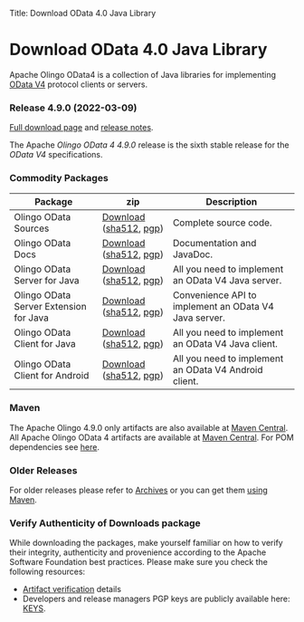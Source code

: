 Title:     Download OData 4.0 Java Library

# Download OData 4.0 Java Library

Apache Olingo OData4 is a collection of Java libraries for
implementing [OData V4][1] protocol clients or servers.

### Release 4.9.0 (2022-03-09)

[Full download page][2] and [release notes][3].

The Apache *Olingo OData 4 4.9.0* release is the sixth stable release for the *OData V4* specifications.

### Commodity Packages

Package | zip | Description
--------|-----|-----
Olingo OData Sources            |[Download](https://www.apache.org/dyn/closer.lua/olingo/odata4/4.9.0/Olingo-OData-4.9.0-source-release.zip) ([sha512](https://www.apache.org/dist/olingo/odata4/4.9.0/Olingo-OData-4.9.0-source-release.zip.sha512), [pgp](https://www.apache.org/dist/olingo/odata4/4.9.0/Olingo-OData-4.9.0-source-release.zip.asc)) | Complete source code.
Olingo OData Docs               | [Download](https://www.apache.org/dyn/closer.lua/olingo/odata4/4.9.0/Olingo-OData-JavaDoc-4.9.0-javadoc.zip) ([sha512](https://www.apache.org/dist/olingo/odata4/4.9.0/Olingo-OData-JavaDoc-4.9.0-javadoc.zip.sha512), [pgp](https://www.apache.org/dist/olingo/odata4/4.9.0/Olingo-OData-JavaDoc-4.9.0-javadoc.zip.asc)) | Documentation and JavaDoc.
Olingo OData Server for Java            | [Download](https://www.apache.org/dyn/closer.lua/olingo/odata4/4.9.0/Olingo-OData-Server-for-Java-4.9.0-lib.zip) ([sha512](https://www.apache.org/dist/olingo/odata4/4.9.0/Olingo-OData-Server-for-Java-4.9.0-lib.zip.sha512), [pgp](https://www.apache.org/dist/olingo/odata4/4.9.0/Olingo-OData-Server-for-Java-4.9.0-lib.zip.asc)) | All you need to implement an OData V4 Java server.
Olingo OData Server Extension for Java            | [Download](https://www.apache.org/dyn/closer.lua/olingo/odata4/4.9.0/Olingo-OData-Server-Extension-for-Java-4.9.0-lib.zip) ([sha512](https://www.apache.org/dist/olingo/odata4/4.9.0/Olingo-OData-Server-Extension-for-Java-4.9.0-lib.zip.sha512), [pgp](https://www.apache.org/dist/olingo/odata4/4.9.0/Olingo-OData-Server-Extension-for-Java-4.9.0-lib.zip.asc)) | Convenience API to implement an OData V4 Java server.
Olingo OData Client for Java      | [Download](https://www.apache.org/dyn/closer.lua/olingo/odata4/4.9.0/Olingo-OData-Client-for-Java-4.9.0-lib.zip) ([sha512](https://www.apache.org/dist/olingo/odata4/4.9.0/Olingo-OData-Client-for-Java-4.9.0-lib.zip.sha512), [pgp](https://www.apache.org/dist/olingo/odata4/4.9.0/Olingo-OData-Client-for-Java-4.9.0-lib.zip.asc)) | All you need to implement an OData V4 Java client.
Olingo OData Client for Android     | [Download](https://www.apache.org/dyn/closer.lua/olingo/odata4/4.9.0/Olingo-OData-Client-for-Android-4.9.0-lib.zip) ([sha512](https://www.apache.org/dist/olingo/odata4/4.9.0/Olingo-OData-Client-for-Android-4.9.0-lib.zip.sha512), [pgp](https://www.apache.org/dist/olingo/odata4/4.9.0/Olingo-OData-Client-for-Android-4.9.0-lib.zip.asc)) | All you need to implement an OData V4 Android client.

### Maven

The Apache Olingo 4.9.0 only artifacts are also available at [Maven Central](https://search.maven.org/#search%7Cga%7C1%7Cg:%22org.apache.olingo%22%20AND%20v:%224.9.0%22).
All Apache Olingo OData 4 artifacts are available at [Maven Central](https://search.maven.org/#search|ga|1|org.apache.olingo).
For POM dependencies see [here](/doc/odata4/maven.html).

### Older Releases

For older releases please refer to [Archives][4]
or you can get them [using Maven](/doc/odata4/maven.html).

### Verify Authenticity of Downloads package

While downloading the packages, make yourself familiar
on how to verify their integrity, authenticity and provenience
according to the Apache Software Foundation best practices.
Please make sure you check the following resources:

  - [Artifact verification](/verification.html) details
  - Developers and release managers PGP keys are publicly available here: [KEYS](https://downloads.apache.org/olingo/KEYS).


  [1]: https://odata.org
  [2]: https://www.apache.org/dist/olingo/odata4/4.9.0/
  [3]: https://issues.apache.org/jira/secure/ReleaseNote.jspa?projectId=12314520&version=12346571
  [4]: https://archive.apache.org/dist/olingo/
